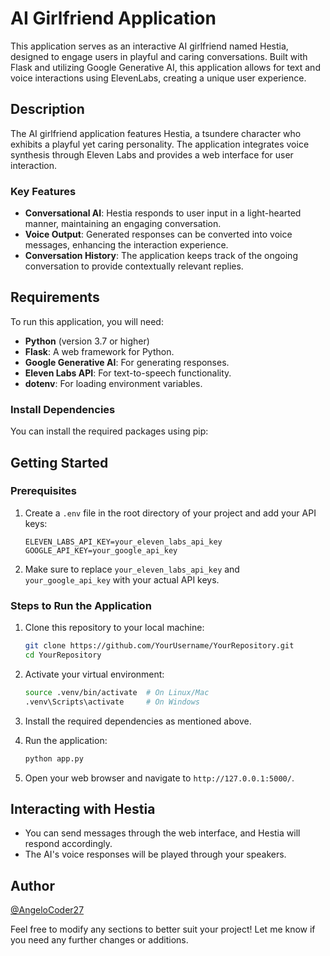 # AI Girlfriend Application

This application serves as an interactive AI girlfriend named Hestia, designed to engage users in playful and caring conversations. Built with Flask and utilizing Google Generative AI, this application allows for text and voice interactions using ElevenLabs, creating a unique user experience.

## Description

The AI girlfriend application features Hestia, a tsundere character who exhibits a playful yet caring personality. The application integrates voice synthesis through Eleven Labs and provides a web interface for user interaction.

### Key Features

- **Conversational AI**: Hestia responds to user input in a light-hearted manner, maintaining an engaging conversation.
- **Voice Output**: Generated responses can be converted into voice messages, enhancing the interaction experience.
- **Conversation History**: The application keeps track of the ongoing conversation to provide contextually relevant replies.

## Requirements

To run this application, you will need:

- **Python** (version 3.7 or higher)
- **Flask**: A web framework for Python.
- **Google Generative AI**: For generating responses.
- **Eleven Labs API**: For text-to-speech functionality.
- **dotenv**: For loading environment variables.

### Install Dependencies

You can install the required packages using pip:

## Getting Started

### Prerequisites

1. Create a `.env` file in the root directory of your project and add your API keys:

   ```env
   ELEVEN_LABS_API_KEY=your_eleven_labs_api_key
   GOOGLE_API_KEY=your_google_api_key
   ```

2. Make sure to replace `your_eleven_labs_api_key` and `your_google_api_key` with your actual API keys.

### Steps to Run the Application

1. Clone this repository to your local machine:
   ```bash
   git clone https://github.com/YourUsername/YourRepository.git
   cd YourRepository
   ```

2. Activate your virtual environment:
   ```bash
   source .venv/bin/activate  # On Linux/Mac
   .venv\Scripts\activate     # On Windows
   ```

3. Install the required dependencies as mentioned above.

4. Run the application:
   ```bash
   python app.py
   ```

5. Open your web browser and navigate to `http://127.0.0.1:5000/`.

## Interacting with Hestia

- You can send messages through the web interface, and Hestia will respond accordingly.
- The AI's voice responses will be played through your speakers.

## Author

[@AngeloCoder27](https://github.com/AngeloCoder27)


Feel free to modify any sections to better suit your project! Let me know if you need any further changes or additions.
